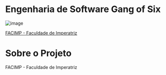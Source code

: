 # <h1 aling=  center > Engenharia de Software Gang of Six </h1> 

![image](https://user-images.githubusercontent.com/61589386/117751503-9a5ab980-b1eb-11eb-8e98-8f2b58a28f46.png) 

[FACIMP - Faculdade de Imperatriz](https://github.com/NT-Facimp) 
<h1 aling = "center" > Sobre o Projeto </h1> 

FACIMP - Faculdade de Imperatriz


